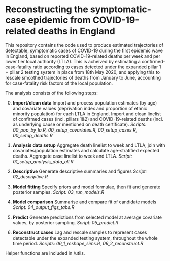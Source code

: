 # Reconstructing the symptomatic-case epidemic from COVID-19-related deaths in England

This repository contains the code used to produce estimated trajectories of detectable, symptomatic cases of COVID-19 during the first epidemic wave in England, based on reported COVID-19-related deaths per week and per lower tier local authority (LTLA). This is acheived by estimating a confirmed-case-fatality ratio according to cases detected under the expanded pillar 1 + pillar 2 testing system in place from 18th May 2020, and applying this to rescale smoothed trajectories of deaths from January to June, accounting for case-fatality risk factors of the local population. 

The analysis consists of the following steps:

0. **Import/clean data**
   Import and process population estimates (by age) and covariate values (deprivation index and proportion of ethnic minority population) for each LTLA in England.
   Import and clean linelist of confirmed cases (incl. pillars 1&2) and COVID-19-related deaths (incl. as underlying cause or mentioned on death certificate).
   *Scripts: 00_pop_by_la.R, 00_setup_covariates.R, 00_setup_cases.R, 00_setup_deaths.R*
   
1. **Analysis data setup**
   Aggregate death linelist to week and LTLA, join with covariates/population estimates and calculate age-stratified expected deaths.
   Aggregate case linelist to week and LTLA.
   *Script: 01_setup_analysis_data_all.R*
   
2. **Descriptive** Generate descriptive summaries and figures
   *Script: 02_descriptive.R*
   
3. **Model fitting** Specify priors and model formulae, then fit and generate posterior samples.
   *Script: 03_run_models.R*
   
4. **Model comparison** Summarise and compare fit of candidate models
   *Script: 04_output_figs_tabs.R*
   
5. **Predict** Generate predictions from selected model at average covariate values, by posterior sampling.
   *Script: 05_predict.R*
   
6. **Reconstruct cases** Lag and rescale samples to represent cases detectable under the expanded testing system, throughout the whole time period.
   *Scripts: 06_1_reshape_sims.R, 06_2_reconstruct.R*

Helper functions are included in /utils. 
